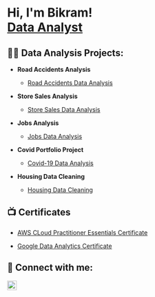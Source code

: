 <h1>Hi, I'm Bikram! <br/><a href="https://github.com/bikram-karki/">Data Analyst</a>
<h2>👨‍💻 Data Analysis Projects:</h2>

- <b>Road Accidents Analysis</b>
  - [Road Accidents Data Analysis](https://public.tableau.com/app/profile/bikram.karki/viz/RoadAccidentsAnalysis_17421135737430/AccidentsDashboard)

- <b>Store Sales Analysis</b>
  - [Store Sales Data Analysis](https://public.tableau.com/app/profile/bikram.karki/viz/StoreSalesAnalysis_17426368115520/Dashboard1)

- <b>Jobs Analysis</b>
  - [Jobs Data Analysis](https://public.tableau.com/app/profile/bikram.karki/viz/RoadAccidentsAnalysis_17421135737430/AccidentsDashboard)

- <b>Covid Portfolio Project</b>
  - [Covid-19 Data Analysis](https://github.com/bikram-karki/PortfolioProjects/blob/main/Covid%20Portfolio%20Project.sql)

- <b>Housing Data Cleaning</b>
  - [Housing Data Cleaning](https://github.com/bikram-karki/PortfolioProjects/blob/main/HousingDataCleaning.sql)

<h2>📺 Certificates</h2>

- [AWS CLoud Practitioner Essentials Certificate](https://imgur.com/a/LO62Ybo)
  
- [Google Data Analytics Certificate](https://imgur.com/a/RG1deVB)


<h2> 🤳 Connect with me:</h2>

[<img align="left" alt="JoshMadakor | LinkedIn" width="22px" src="https://cdn.jsdelivr.net/npm/simple-icons@v3/icons/linkedin.svg" />][linkedin]

[linkedin]: https://linkedin.com/in/bikramkarki

<!--
**joshmadakor1/joshmadakor1** is a ✨ _special_ ✨ repository because its `README.md` (this file) appears on your GitHub profile.

Here are some ideas to get you started:

- 🔭 I’m currently working on ...
- 🌱 I’m currently learning ...
- 👯 I’m looking to collaborate on ...
- 🤔 I’m looking for help with ...
- 💬 Ask me about ...
- 📫 How to reach me: ...
- 😄 Pronouns: ...
- ⚡ Fun fact: ...
-->
